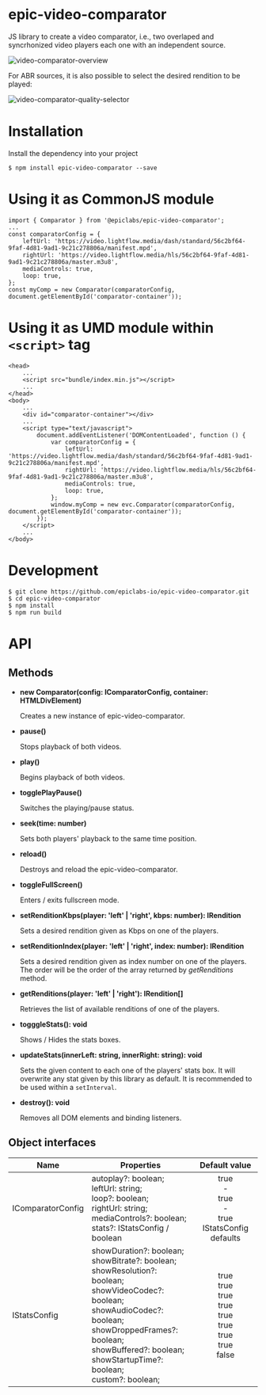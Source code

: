 # epic-video-comparator

JS library to create a video comparator, i.e., two overlaped and syncrhonized video players each one with an independent source.

![video-comparator-overview](https://user-images.githubusercontent.com/467658/53631764-8f6f6c00-3c13-11e9-9f0f-638f6d0a39d8.png)

For ABR sources, it is also possible to select the desired rendition to be played:

![video-comparator-quality-selector](https://user-images.githubusercontent.com/467658/53633279-52a57400-3c17-11e9-8942-dacb3b78d53e.png)

# Installation

Install the dependency into your project

```
$ npm install epic-video-comparator --save
```

# Using it as CommonJS module
```
import { Comparator } from '@epiclabs/epic-video-comparator';
...
const comparatorConfig = {
    leftUrl: 'https://video.lightflow.media/dash/standard/56c2bf64-9faf-4d81-9ad1-9c21c278806a/manifest.mpd',
    rightUrl: 'https://video.lightflow.media/hls/56c2bf64-9faf-4d81-9ad1-9c21c278806a/master.m3u8',
    mediaControls: true,
    loop: true,
};
const myComp = new Comparator(comparatorConfig, document.getElementById('comparator-container'));

```

# Using it as UMD module within ```<script>``` tag
```
<head>
    ...
    <script src="bundle/index.min.js"></script>
    ...
</head>
<body>
    ...
    <div id="comparator-container"></div>
    ...
    <script type="text/javascript">
        document.addEventListener('DOMContentLoaded', function () {
            var comparatorConfig = {
                leftUrl: 'https://video.lightflow.media/dash/standard/56c2bf64-9faf-4d81-9ad1-9c21c278806a/manifest.mpd',
                rightUrl: 'https://video.lightflow.media/hls/56c2bf64-9faf-4d81-9ad1-9c21c278806a/master.m3u8',
                mediaControls: true,
                loop: true,
            };
            window.myComp = new evc.Comparator(comparatorConfig, document.getElementById('comparator-container'));
        });
    </script>
    ...
</body>
```

# Development
```
$ git clone https://github.com/epiclabs-io/epic-video-comparator.git
$ cd epic-video-comparator
$ npm install
$ npm run build
```

# API

## Methods

- **new Comparator(config: IComparatorConfig, container: HTMLDivElement)**

  Creates a new instance of epic-video-comparator.
  
- **pause()**
  
  Stops playback of both videos.

- **play()**
  
  Begins playback of both videos.

- **togglePlayPause()**

  Switches the playing/pause status.

- **seek(time: number)**

  Sets both players' playback to the same time position.

- **reload()**

  Destroys and reload the epic-video-comparator.

- **toggleFullScreen()**

  Enters / exits fullscreen mode.

- **setRenditionKbps(player: 'left' | 'right', kbps: number): IRendition**

  Sets a desired rendition given as Kbps on one of the players.

- **setRenditionIndex(player: 'left' | 'right', index: number): IRendition**

  Sets a desired rendition given as index number on one of the players. The order will be the order of the array returned by *getRenditions* method.

- **getRenditions(player: 'left' | 'right'): IRendition[]**

  Retrieves the list of available renditions of one of the players.

- **togggleStats(): void**

  Shows / Hides the stats boxes.

- **updateStats(innerLeft: string, innerRight: string): void**
  
  Sets the given content to each one of the players' stats box. It will overwrite any stat given by this library as default. It is recommended to be used within a `setInterval`.
  
- **destroy(): void**

  Removes all DOM elements and binding listeners.

  
## Object interfaces

| Name | Properties | Default value |
| ---- | ---------- |:-------------:|
| IComparatorConfig | autoplay?: boolean;<br>leftUrl: string;<br>loop?: boolean; <br>rightUrl: string;<br>mediaControls?: boolean;<br>stats?: IStatsConfig / boolean  | true <br> - <br> true <br> - <br> true <br> IStatsConfig defaults | 
| IStatsConfig | showDuration?: boolean;<br>showBitrate?: boolean;<br>showResolution?: boolean;<br>showVideoCodec?: boolean;<br>showAudioCodec?: boolean;<br>showDroppedFrames?: boolean;<br>showBuffered?: boolean;<br>showStartupTime?: boolean;<br>custom?: boolean; | true <br> true <br> true <br>  true <br>  true <br>  true <br>  true <br>  true <br>  false |
